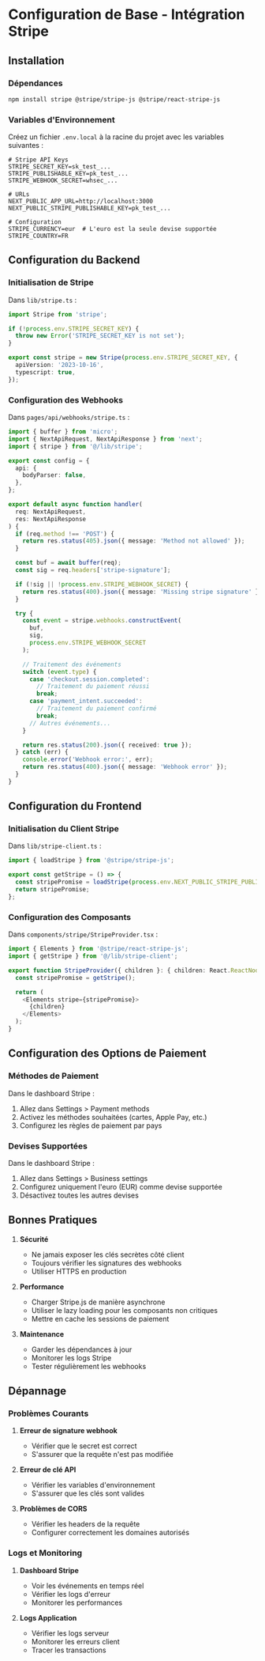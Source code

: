 # Configuration de Base - Intégration Stripe

## Installation

### Dépendances

```bash
npm install stripe @stripe/stripe-js @stripe/react-stripe-js
```

### Variables d'Environnement

Créez un fichier `.env.local` à la racine du projet avec les variables suivantes :

```env
# Stripe API Keys
STRIPE_SECRET_KEY=sk_test_...
STRIPE_PUBLISHABLE_KEY=pk_test_...
STRIPE_WEBHOOK_SECRET=whsec_...

# URLs
NEXT_PUBLIC_APP_URL=http://localhost:3000
NEXT_PUBLIC_STRIPE_PUBLISHABLE_KEY=pk_test_...

# Configuration
STRIPE_CURRENCY=eur  # L'euro est la seule devise supportée
STRIPE_COUNTRY=FR
```

## Configuration du Backend

### Initialisation de Stripe

Dans `lib/stripe.ts` :

```typescript
import Stripe from 'stripe';

if (!process.env.STRIPE_SECRET_KEY) {
  throw new Error('STRIPE_SECRET_KEY is not set');
}

export const stripe = new Stripe(process.env.STRIPE_SECRET_KEY, {
  apiVersion: '2023-10-16',
  typescript: true,
});
```

### Configuration des Webhooks

Dans `pages/api/webhooks/stripe.ts` :

```typescript
import { buffer } from 'micro';
import { NextApiRequest, NextApiResponse } from 'next';
import { stripe } from '@/lib/stripe';

export const config = {
  api: {
    bodyParser: false,
  },
};

export default async function handler(
  req: NextApiRequest,
  res: NextApiResponse
) {
  if (req.method !== 'POST') {
    return res.status(405).json({ message: 'Method not allowed' });
  }

  const buf = await buffer(req);
  const sig = req.headers['stripe-signature'];

  if (!sig || !process.env.STRIPE_WEBHOOK_SECRET) {
    return res.status(400).json({ message: 'Missing stripe signature' });
  }

  try {
    const event = stripe.webhooks.constructEvent(
      buf,
      sig,
      process.env.STRIPE_WEBHOOK_SECRET
    );

    // Traitement des événements
    switch (event.type) {
      case 'checkout.session.completed':
        // Traitement du paiement réussi
        break;
      case 'payment_intent.succeeded':
        // Traitement du paiement confirmé
        break;
      // Autres événements...
    }

    return res.status(200).json({ received: true });
  } catch (err) {
    console.error('Webhook error:', err);
    return res.status(400).json({ message: 'Webhook error' });
  }
}
```

## Configuration du Frontend

### Initialisation du Client Stripe

Dans `lib/stripe-client.ts` :

```typescript
import { loadStripe } from '@stripe/stripe-js';

export const getStripe = () => {
  const stripePromise = loadStripe(process.env.NEXT_PUBLIC_STRIPE_PUBLISHABLE_KEY!);
  return stripePromise;
};
```

### Configuration des Composants

Dans `components/stripe/StripeProvider.tsx` :

```typescript
import { Elements } from '@stripe/react-stripe-js';
import { getStripe } from '@/lib/stripe-client';

export function StripeProvider({ children }: { children: React.ReactNode }) {
  const stripePromise = getStripe();

  return (
    <Elements stripe={stripePromise}>
      {children}
    </Elements>
  );
}
```

## Configuration des Options de Paiement

### Méthodes de Paiement

Dans le dashboard Stripe :
1. Allez dans Settings > Payment methods
2. Activez les méthodes souhaitées (cartes, Apple Pay, etc.)
3. Configurez les règles de paiement par pays

### Devises Supportées

Dans le dashboard Stripe :
1. Allez dans Settings > Business settings
2. Configurez uniquement l'euro (EUR) comme devise supportée
3. Désactivez toutes les autres devises

## Bonnes Pratiques

1. **Sécurité**
   - Ne jamais exposer les clés secrètes côté client
   - Toujours vérifier les signatures des webhooks
   - Utiliser HTTPS en production

2. **Performance**
   - Charger Stripe.js de manière asynchrone
   - Utiliser le lazy loading pour les composants non critiques
   - Mettre en cache les sessions de paiement

3. **Maintenance**
   - Garder les dépendances à jour
   - Monitorer les logs Stripe
   - Tester régulièrement les webhooks

## Dépannage

### Problèmes Courants

1. **Erreur de signature webhook**
   - Vérifier que le secret est correct
   - S'assurer que la requête n'est pas modifiée

2. **Erreur de clé API**
   - Vérifier les variables d'environnement
   - S'assurer que les clés sont valides

3. **Problèmes de CORS**
   - Vérifier les headers de la requête
   - Configurer correctement les domaines autorisés

### Logs et Monitoring

1. **Dashboard Stripe**
   - Voir les événements en temps réel
   - Vérifier les logs d'erreur
   - Monitorer les performances

2. **Logs Application**
   - Vérifier les logs serveur
   - Monitorer les erreurs client
   - Tracer les transactions 